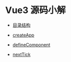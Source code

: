 # Vue3 源码小解

- [目录结构](./overview.md)

- [createApp](./createApp.md)

- [defineComponent](./defineComponent.md)

- [nextTick](./nextTick.md)
